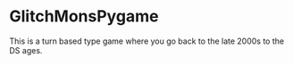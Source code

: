 # GlitchMonsPygame
This is a turn based type game where you go back to the late 2000s to the DS ages.
